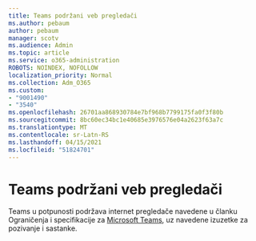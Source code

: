 ```yaml
---
title: Teams podržani veb pregledači
ms.author: pebaum
author: pebaum
manager: scotv
ms.audience: Admin
ms.topic: article
ms.service: o365-administration
ROBOTS: NOINDEX, NOFOLLOW
localization_priority: Normal
ms.collection: Adm_O365
ms.custom:
- "9001490"
- "3540"
ms.openlocfilehash: 26701aa868930784e7bf968b7799175fa0f3f80b
ms.sourcegitcommit: 8bc60ec34bc1e40685e3976576e04a2623f63a7c
ms.translationtype: MT
ms.contentlocale: sr-Latn-RS
ms.lasthandoff: 04/15/2021
ms.locfileid: "51824701"
---
```

# <a name="teams-supported-web-browsers"></a>Teams podržani veb pregledači

Teams u potpunosti podržava internet pregledače navedene u članku Ograničenja i specifikacije za [Microsoft Teams](https://docs.microsoft.com/microsoftteams/limits-specifications-teams#browsers), uz navedene izuzetke za pozivanje i sastanke.